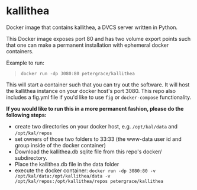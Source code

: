 # kallithea
Docker image that contains kallithea, a DVCS server written in Python.

This Docker image exposes port 80 and has two volume export points such that one can make a permanent installation 
with ephemeral docker containers.

Example to run:
> `docker run -dp 3080:80 petergrace/kallithea`

This will start a container such that you can try out the software.  It will host the kallithea instance on your 
docker host's port 3080.  This repo also includes a fig.yml file if you'd like to use  `fig` or `docker-compose` functionality.



**If you would like to run this in a more permanent fashion, please do the following steps:**

- create two directories on your docker host, e.g. `/opt/kal/data` and `/opt/kal/repos`
- set owners of those two folders to 33:33 (the www-data user id and group inside of the docker container)
- Download the kallithea.db sqlite file from this repo's docker/ subdirectory.
- Place the kallithea.db file in the data folder
- execute the docker container: `docker run -dp 3080:80 -v /opt/kal/data:/opt/kallithea/data -v /opt/kal/repos:/opt/kallithea/repos petergrace/kallithea`
